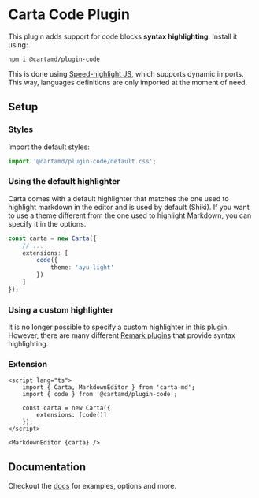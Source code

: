 # Carta Code Plugin

This plugin adds support for code blocks **syntax highlighting**. Install it using:

```
npm i @cartamd/plugin-code
```

This is done using [Speed-highlight JS](https://github.com/speed-highlight/core), which supports dynamic imports. This way, languages definitions are only imported at the moment of need.

## Setup

### Styles

Import the default styles:

```ts
import '@cartamd/plugin-code/default.css';
```

### Using the default highlighter

Carta comes with a default highlighter that matches the one used to highlight markdown in the editor and is used by default (Shiki). If you want to use a theme different from the one used to highlight Markdown, you can specify it in the options.

```ts
const carta = new Carta({
	// ...
	extensions: [
		code({
			theme: 'ayu-light'
		})
	]
});
```

### Using a custom highlighter

It is no longer possible to specify a custom highlighter in this plugin. However, there are many different [Remark plugins](https://github.com/remarkjs/remark/blob/main/doc/plugins.md#list-of-plugins) that provide syntax highlighting.

### Extension

```svelte
<script lang="ts">
	import { Carta, MarkdownEditor } from 'carta-md';
	import { code } from '@cartamd/plugin-code';

	const carta = new Carta({
		extensions: [code()]
	});
</script>

<MarkdownEditor {carta} />
```

## Documentation

Checkout the [docs](https://beartocode.github.io/carta/plugins/code) for examples, options and more.
